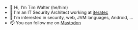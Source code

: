 - 👋 Hi, I’m Tim Walter (he/him)
- 💼 I'm an IT Security Architect working at [iteratec](https://github.com/iteratec)
- 👀 I’m interested in security, web, JVM languages, Android, ...
- 📫 You can follow me on <a href="https://infosec.exchange/@twwd" rel="me">Mastodon</a>
